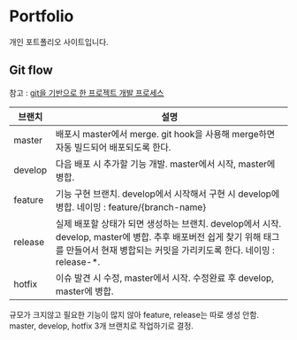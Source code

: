 # Portfolio

개인 포트폴리오 사이트입니다.

## Git flow
참고 : [git을 기반으로 한 프로젝트 개발 프로세스](https://www.dropbox.com/s/yazdsa7q0wjizyz/GIT%EC%9D%84%20%EA%B8%B0%EB%B0%98%EC%9C%BC%EB%A1%9C%20%ED%95%9C%20%ED%94%84%EB%A1%9C%EC%A0%9D%ED%8A%B8%20%EA%B0%9C%EB%B0%9C%ED%94%84%EB%A1%9C%EC%84%B8%EC%8A%A4.pdf?dl=0)

브랜치 | 설명
----|-----
master | 배포시 master에서 merge. git hook을 사용해 merge하면 자동 빌드되어 배포되도록 한다.
develop | 다음 배포 시 추가할 기능 개발. master에서 시작, master에 병합.
feature | 기능 구현 브랜치. develop에서 시작해서 구현 시 develop에 병합. 네이밍 : feature/{branch-name}
release | 실제 배포할 상태가 되면 생성하는 브랜치. develop에서 시작. develop, master에 병합. 추후 배포버전 쉽게 찾기 위해 태그를 만들어서 현재 병합되는 커밋을 가리키도록 한다. 네이밍 : release-*.
hotfix | 이슈 발견 시 수정, master에서 시작. 수정완료 후 develop, master에 병합.

규모가 크지않고 필요한 기능이 많지 않아 feature, release는 따로 생성 안함.  
master, develop, hotfix 3개 브랜치로 작업하기로 결정.